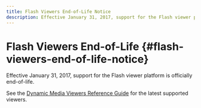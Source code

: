```yaml
---
title: Flash Viewers End-of-Life Notice
description: Effective January 31, 2017, support for the Flash viewer platform is officially end-of-life.
---
```


# Flash Viewers End-of-Life {#flash-viewers-end-of-life-notice}

Effective January 31, 2017, support for the Flash viewer platform is officially end-of-life.

See the [Dynamic Media Viewers Reference Guide](https://experienceleague.adobe.com/docs/dynamic-media-developer-resources/library/home.html) for the latest supported viewers.
